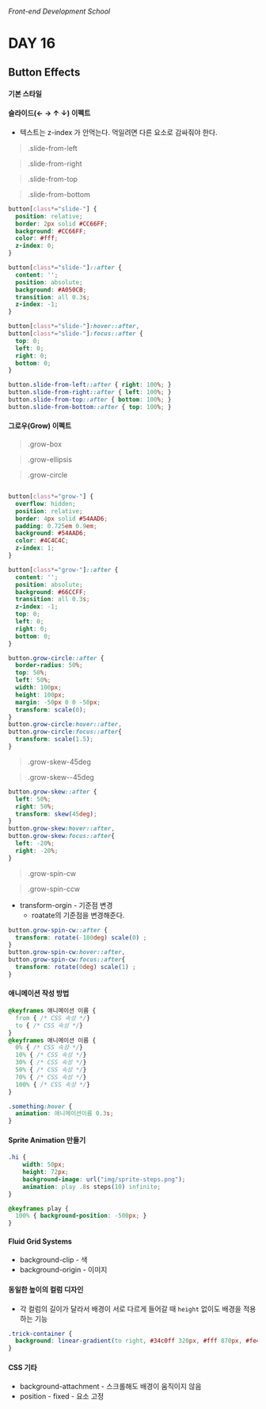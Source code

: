 ###### Front-end Development School

# DAY 16

## Button Effects
#### 기본 스타일
#### 슬라이드(← → ↑ ↓) 이펙트
   * 텍스트는 z-index 가 안먹는다. 먹일려면 다른 요소로 감싸줘야 한다. 

> .slide-from-left

> .slide-from-right

> .slide-from-top

> .slide-from-bottom

```css
button[class*="slide-"] {
  position: relative;
  border: 2px solid #CC66FF;
  background: #CC66FF;
  color: #fff;
  z-index: 0;
}

button[class*="slide-"]::after {
  content: '';
  position: absolute;
  background: #A050CB;
  transition: all 0.3s;
  z-index: -1;
}

button[class*="slide-"]:hover::after,
button[class*="slide-"]:focus::after { 
  top: 0;
  left: 0;
  right: 0;
  bottom: 0;
}

button.slide-from-left::after { right: 100%; }
button.slide-from-right::after { left: 100%; }
button.slide-from-top::after { bottom: 100%; }
button.slide-from-bottom::after { top: 100%; }

```

#### 그로우(Grow) 이펙트

> .grow-box

> .grow-ellipsis

> .grow-circle

```css

button[class*="grow-"] {
  overflow: hidden;
  position: relative;
  border: 4px solid #54AAD6;
  padding: 0.725em 0.9em;
  background: #54AAD6;
  color: #4C4C4C;
  z-index: 1;
}

button[class*="grow-"]::after {
  content: '';
  position: absolute;
  background: #66CCFF;
  transition: all 0.3s;
  z-index: -1;
  top: 0;
  left: 0;
  right: 0;
  bottom: 0;
}

button.grow-circle::after {
  border-radius: 50%;
  top: 50%;
  left: 50%;
  width: 100px;
  height: 100px;
  margin: -50px 0 0 -50px;
  transform: scale(0);
}
button.grow-circle:hover::after,
button.grow-circle:focus::after{ 
  transform: scale(1.5);
}
```

> .grow-skew-45deg

> .grow-skew--45deg

```css
button.grow-skew::after {
  left: 50%;
  right: 50%;
  transform: skew(45deg);
}
button.grow-skew:hover::after,
button.grow-skew:focus::after{ 
  left: -20%;
  right: -20%;
}

```

> .grow-spin-cw

> .grow-spin-ccw

* transform-orgin - 기준점 변경
  * roatate의 기준점을 변경해준다.

```css
button.grow-spin-cw::after {
  transform: rotate(-180deg) scale(0) ;
}
button.grow-spin-cw:hover::after,
button.grow-spin-cw:focus::after{ 
  transform: rotate(0deg) scale(1) ;
}

```



#### 애니메이션 작성 방법


```css
@keyframes 애니메이션 이름 {
  from { /* CSS 속성 */}
  to { /* CSS 속성 */}
}
@keyframes 애니메이션 이름 {
  0% { /* CSS 속성 */}
  10% { /* CSS 속성 */}
  30% { /* CSS 속성 */}
  50% { /* CSS 속성 */}
  70% { /* CSS 속성 */}
  100% { /* CSS 속성 */}
}

.something:hover {
  animation: 애니메이션이름 0.3s;
}
```

#### Sprite Animation 만들기

```css
.hi {
    width: 50px;
    height: 72px;
    background-image: url("img/sprite-steps.png");
    animation: play .8s steps(10) infinite;
}

@keyframes play {
  100% { background-position: -500px; }
}
```

#### Fluid Grid Systems
* background-clip - 색
* background-origin - 이미지


#### 동일한 높이의 컬럼 디자인
* 각 컬럼의 길이가 달라서 배경이 서로 다르게 들어갈 때 `height` 없이도 배경을 적용하는 기능

```css
.trick-container { 
  background: linear-gradient(to right, #34c0ff 320px, #fff 870px, #fe4940 870px); 
}
```

#### CSS 기타
* background-attachment - 스크롤해도 배경이 움직이지 않음
* position - fixed - 요소 고정